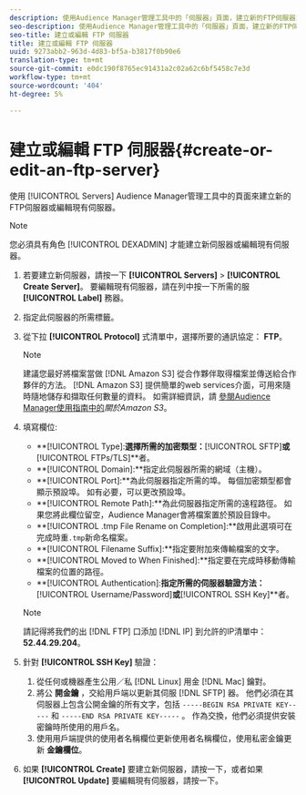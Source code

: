 ```yaml
---
description: 使用Audience Manager管理工具中的「伺服器」頁面，建立新的FTP伺服器或編輯現有伺服器。
seo-description: 使用Audience Manager管理工具中的「伺服器」頁面，建立新的FTP伺服器或編輯現有伺服器。
seo-title: 建立或編輯 FTP 伺服器
title: 建立或編輯 FTP 伺服器
uuid: 9273abb2-963d-4d83-bf5a-b3817f0b90e6
translation-type: tm+mt
source-git-commit: e0dc190f8765ec91431a2c02a62c6bf5458c7e3d
workflow-type: tm+mt
source-wordcount: '404'
ht-degree: 5%

---
```



# 建立或編輯 FTP 伺服器{#create-or-edit-an-ftp-server}

使用 [!UICONTROL Servers] Audience Manager管理工具中的頁面來建立新的FTP伺服器或編輯現有伺服器。

>[!NOTE]
>
>您必須具有角色 [!UICONTROL DEXADMIN] 才能建立新伺服器或編輯現有伺服器。

1. 若要建立新伺服器，請按一下 **[!UICONTROL Servers]** > **[!UICONTROL Create Server]**。 要編輯現有伺服器，請在列中按一下所需的服 **[!UICONTROL Label]** 務器。
1. 指定此伺服器的所需標籤。
1. 從下拉 **[!UICONTROL Protocol]** 式清單中，選擇所要的通訊協定： **FTP**。

   >[!NOTE]
   >
   >建議您最好將檔案當做 [!DNL Amazon S3] 從合作夥伴取得檔案並傳送給合作夥伴的方法。 [!DNL Amazon S3] 提供簡單的web services介面，可用來隨時隨地儲存和擷取任何數量的資料。 如需詳細資訊，請 [參閱Audience Manager使用指南中的](https://docs.adobe.com/content/help/en/audience-manager/user-guide/reference/amazon-s3.html)*關於Amazon S3*。

1. 填寫欄位: 

   * **[!UICONTROL Type]:**選擇所需的加密類型：**[!UICONTROL SFTP]**或&#x200B;**[!UICONTROL FTPs/TLS]**者。
   * **[!UICONTROL Domain]:**指定此伺服器所需的網域（主機）。
   * **[!UICONTROL Port]:**為此伺服器指定所需的埠。 每個加密類型都會顯示預設埠。 如有必要，可以更改預設埠。
   * **[!UICONTROL Remote Path]:**為此伺服器指定所需的遠程路徑。 如果您將此欄位留空，Audience Manager會將檔案置於預設目錄中。
   * **[!UICONTROL .tmp File Rename on Completion]:**啟用此選項可在完成時重`.tmp`新命名檔案。
   * **[!UICONTROL Filename Suffix]:**指定要附加來傳輸檔案的文字。
   * **[!UICONTROL Moved to When Finished]:**指定要在完成時移動傳輸檔案的位置的路徑。
   * **[!UICONTROL Authentication]:**指定所需的伺服器驗證方法：**[!UICONTROL Username/Password]**或&#x200B;**[!UICONTROL SSH Key]**者。
   >[!NOTE]
   >
   >請記得將我們的出 [!DNL FTP] 口添加 [!DNL IP] 到允許的IP清單中： **52.44.29.204**。

1. 針對 **[!UICONTROL SSH Key]** 驗證：
   1. 從任何或機器產生公用／私 [!DNL Linux] 用金 [!DNL Mac] 鑰對。
   1. 將公 **開金鑰** ，交給用戶端以更新其伺服 [!DNL SFTP] 器。 他們必須在其伺服器上包含公開金鑰的所有文字，包括 `-----BEGIN RSA PRIVATE KEY-----` 和 `-----END RSA PRIVATE KEY-----` 。 作為交換，他們必須提供安裝密鑰時所使用的用戶名。
   1. 使用用戶端提供的使用者名稱欄位更新使用者名稱欄位，使用私密金鑰更新 **金鑰欄位**。
1. 如果 **[!UICONTROL Create]** 要建立新伺服器，請按一下，或者如果 **[!UICONTROL Update]** 要編輯現有伺服器，請按一下。
